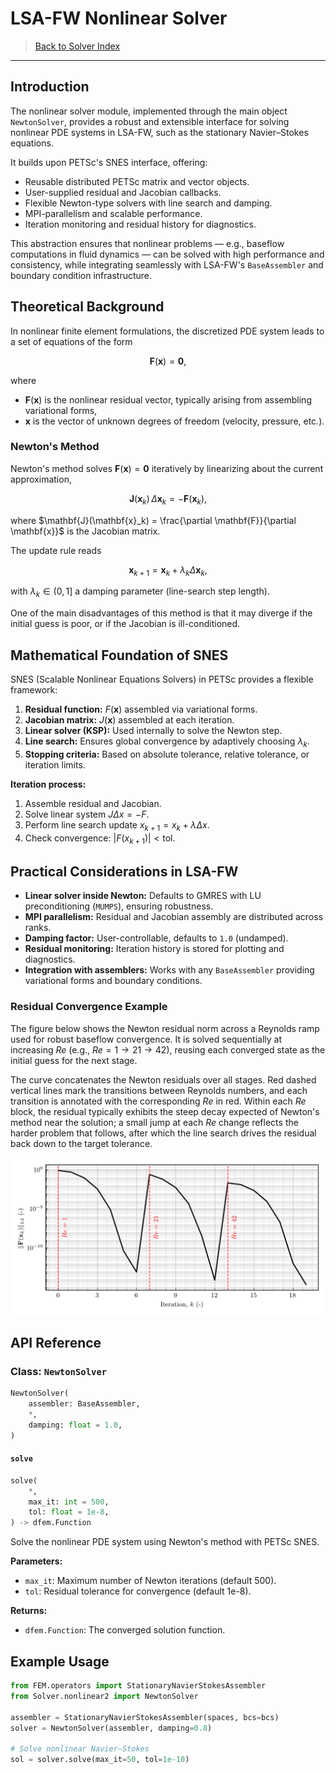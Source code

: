 # LSA-FW Nonlinear Solver

> [Back to Solver Index](solver.md)

---

## Introduction

The nonlinear solver module, implemented through the main object `NewtonSolver`, provides a robust and extensible interface for solving nonlinear PDE systems in LSA-FW, such as the stationary Navier–Stokes equations.

It builds upon PETSc's SNES interface, offering:

* Reusable distributed PETSc matrix and vector objects.
* User-supplied residual and Jacobian callbacks.
* Flexible Newton-type solvers with line search and damping.
* MPI-parallelism and scalable performance.
* Iteration monitoring and residual history for diagnostics.

This abstraction ensures that nonlinear problems — e.g., baseflow computations in fluid dynamics — can be solved with high performance and consistency, while integrating seamlessly with LSA-FW's `BaseAssembler` and boundary condition infrastructure.

## Theoretical Background

In nonlinear finite element formulations, the discretized PDE system leads to a set of equations of the form

$$
\mathbf{F}(\mathbf{x}) = \mathbf{0},
$$

where

* $\mathbf{F}(\mathbf{x})$ is the nonlinear residual vector, typically arising from assembling variational forms,
* $\mathbf{x}$ is the vector of unknown degrees of freedom (velocity, pressure, etc.).

### Newton's Method

Newton's method solves $\mathbf{F}(\mathbf{x}) = \mathbf{0}$ iteratively by linearizing about the current approximation,

$$
\mathbf{J}(\mathbf{x}_k) \, \Delta \mathbf{x}_k = -\mathbf{F}(\mathbf{x}_k),
$$

where $\mathbf{J}(\mathbf{x}_k) = \frac{\partial \mathbf{F}}{\partial \mathbf{x}}$ is the Jacobian matrix.

The update rule reads

$$
\mathbf{x}_{k+1} = \mathbf{x}_k + \lambda_k \Delta \mathbf{x}_k,
$$

with $\lambda_k \in (0,1]$ a damping parameter (line-search step length).

One of the main disadvantages of this method is that it may diverge if the initial guess is poor, or if the Jacobian is ill-conditioned.

## Mathematical Foundation of SNES

SNES (Scalable Nonlinear Equations Solvers) in PETSc provides a flexible framework:

1. **Residual function:** $F(\mathbf{x})$ assembled via variational forms.
2. **Jacobian matrix:** $J(\mathbf{x})$ assembled at each iteration.
3. **Linear solver (KSP):** Used internally to solve the Newton step.
4. **Line search:** Ensures global convergence by adaptively choosing $\lambda_k$.
5. **Stopping criteria:** Based on absolute tolerance, relative tolerance, or iteration limits.

**Iteration process:**

1. Assemble residual and Jacobian.
2. Solve linear system $J \Delta x = -F$.
3. Perform line search update $x_{k+1} = x_k + \lambda \Delta x$.
4. Check convergence: $|F(x_{k+1})| < \text{tol}$.

## Practical Considerations in LSA-FW

* **Linear solver inside Newton:** Defaults to GMRES with LU preconditioning (`MUMPS`), ensuring robustness.
* **MPI parallelism:** Residual and Jacobian assembly are distributed across ranks.
* **Damping factor:** User-controllable, defaults to `1.0` (undamped).
* **Residual monitoring:** Iteration history is stored for plotting and diagnostics.
* **Integration with assemblers:** Works with any `BaseAssembler` providing variational forms and boundary conditions.

### Residual Convergence Example

The figure below shows the Newton residual norm across a Reynolds ramp used for robust baseflow convergence.
It is solved sequentially at increasing $Re$ (e.g., $Re=1 \rightarrow 21 \rightarrow 42$), reusing each converged state as the initial guess for the next stage.

The curve concatenates the Newton residuals over all stages.
Red dashed vertical lines mark the transitions between Reynolds numbers, and each transition is annotated with the corresponding $Re$ in red.
Within each $Re$ block, the residual typically exhibits the steep decay expected of Newton's method near the solution; a small jump at each $Re$ change reflects the harder problem that follows, after which the line search drives the residual back down to the target tolerance.

![Newton Residual Convergence](assets/solver_nonlinear-snes_residuals.png)

## API Reference

### Class: `NewtonSolver`

```python
NewtonSolver(
    assembler: BaseAssembler,
    *,
    damping: float = 1.0,
)
```

#### `solve`

```python
solve(
    *,
    max_it: int = 500,
    tol: float = 1e-8,
) -> dfem.Function
```

Solve the nonlinear PDE system using Newton's method with PETSc SNES.

**Parameters:**

* `max_it`: Maximum number of Newton iterations (default 500).
* `tol`: Residual tolerance for convergence (default 1e-8).

**Returns:**

* `dfem.Function`: The converged solution function.

## Example Usage

```python
from FEM.operators import StationaryNavierStokesAssembler
from Solver.nonlinear2 import NewtonSolver

assembler = StationaryNavierStokesAssembler(spaces, bcs=bcs)
solver = NewtonSolver(assembler, damping=0.8)

# Solve nonlinear Navier–Stokes
sol = solver.solve(max_it=50, tol=1e-10)
```
